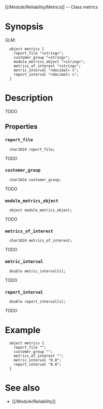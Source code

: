 [[/Module/Reliability/Metrics]] -- Class metrics

# Synopsis
GLM:
~~~
  object metrics {
    report_file "<string>";
    customer_group "<string>";
    module_metrics_object "<string>";
    metrics_of_interest "<string>";
    metric_interval "<decimal> s";
    report_interval "<decimal> s";
  }
~~~

# Description

TODO

## Properties

### `report_file`
~~~
  char1024 report_file;
~~~

TODO

### `customer_group`
~~~
  char1024 customer_group;
~~~

TODO

### `module_metrics_object`
~~~
  object module_metrics_object;
~~~

TODO

### `metrics_of_interest`
~~~
  char1024 metrics_of_interest;
~~~

TODO

### `metric_interval`
~~~
  double metric_interval[s];
~~~

TODO

### `report_interval`
~~~
  double report_interval[s];
~~~

TODO

# Example

~~~
  object metrics {
    report_file "";
    customer_group "";
    metrics_of_interest "";
    metric_interval "0.0";
    report_interval "0.0";
  }
~~~

# See also
* [[/Module/Reliability]]

